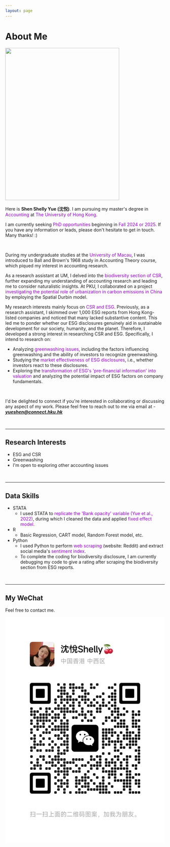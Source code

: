 ```yaml
---
layout: page
---
```


# About Me

<img src="https://shenyue0324.github.io/images/yueshen.um.graduate.jpg" class="floatpic" width="360" height="480">

<br>

Here is **Shen Shelly Yue (沈悦)**. I am pursuing my master's degree in <font color='DarkViolet'>Accounting</font> at <font color='DarkViolet'>The University of Hong Kong</font>. 

I am currently seeking <font color='DarkViolet'>PhD opportunities</font> beginning in <font color='DarkViolet'>Fall 2024 or 2025</font>. If you have any information or leads, please don't hesitate to get in touch. Many thanks! :) 

<br>

During my undergraduate studies at the <font color='DarkViolet'>University of Macau</font>, I was introduced to Ball and Brown's 1968 study in Accounting Theory course, which piqued my interest in accounting research. 

As a research assistant at UM, I delved into the <font color='DarkViolet'>biodiversity section of CSR</font>, further expanding my understanding of accounting research and leading me to consider naturalistic insights. At PKU, I collaborated on a project <font color='DarkViolet'>investigating the potential role of urbanization in carbon emissions in China</font> by employing the Spatial Durbin model. 

My research interests mainly focus on <font color='DarkViolet'>CSR and ESG</font>. Previously, as a research assistant, I skimmed over 1,000 ESG reports from Hong Kong-listed companies and noticed that many lacked substantive content. This led me to ponder whether our ESG disclosures genuinely aid in sustainable development for our society, humanity, and the planet. Therefore, I developed a strong interest in researching CSR and ESG. Specifically, I intend to research on:

- Analyzing <font color='DarkViolet'>greenwashing issues</font>, including the factors influencing greenwashing and the ability of investors to recognize greenwashing.
- Studying the <font color='DarkViolet'>market effectiveness of ESG disclosures</font>, i.e., whether investors react to these disclosures.
- Exploring the <font color='DarkViolet'>transformation of ESG's 'pre-financial information' into valuation</font> and analyzing the potential impact of ESG factors on company fundamentals.

<br>

I'd be delighted to connect if you're interested in collaborating or discussing any aspect of my work. Please feel free to reach out to me via email at - ***yueshen@connect.hku.hk***

<br>

---

## Research Interests

- ESG and CSR
- Greenwashing
- I'm open to exploring other accounting issues
<br>

---

## Data Skills

- STATA
  - I used STATA to <font color='DarkViolet'>replicate the 'Bank opacity' variable (Yue et al., 2022)</font>, during which I cleaned the data and applied <font color='DarkViolet'>fixed effect model</font>.
- R
  - Basic Regression, CART model, Random Forest model, etc.
- Python
  - I used Python to perform <font color='DarkViolet'>web scraping</font> (website: Reddit) and extract social media's <font color='DarkViolet'>sentiment index</font>.
  - To complete the coding for biodiversity disclosure, I am currently debugging my code to give a rating after scraping the biodiversity section from ESG reports.
<br>

---

## My WeChat

Feel free to contact me.

<div class="third">
<img src="/images/wechat.yueshen.jpg">
</div>
<br>

